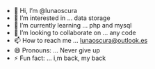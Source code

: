 - 👋 Hi, I’m @lunaoscura
- 👀 I’m interested in ... data storage
- 🌱 I’m currently learning ... php and mysql
- 💞️ I’m looking to collaborate on ... any code
- 📫 How to reach me ... lunaoscura@outlook.es
- 😄 Pronouns: ... Never give up
- ⚡ Fun fact: ... i,m back, my back

<!---
lunaoscura/lunaoscura is a ✨ special ✨ repository because its `README.md` (this file) appears on your GitHub profile.
You can click the Preview link to take a look at your changes.
--->
